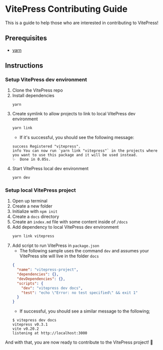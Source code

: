 # VitePress Contributing Guide

This is a guide to help those who are interested in contributing to VitePress!

## Prerequisites

- [yarn](https://classic.yarnpkg.com/en/docs/cli/install/)

## Instructions

### Setup VitePress dev environment

1. Clone the VitePress repo
2. Install dependencies
    ```
    yarn
    ```
3. Create symlink to allow projects to link to local VitePress dev environment
    ```bash
    yarn link
    ```
    - If it's successful, you should see the following message:
    ```
    success Registered "vitepress".
    info You can now run `yarn link "vitepress"` in the projects where you want to use this package and it will be used instead.
    ✨  Done in 0.05s.
    ```
4. Start VitePress local dev environment
    ```bash
    yarn dev
    ```

### Setup local VitePress project

1. Open up terminal
1. Create a new folder
1. Initialize with `npm init`
1. Create a `docs` directory
1. Create an `index.md` file with some content inside of `/docs`
1. Add dependency to local VitePress dev environment
    ```bash
    yarn link vitepress
    ```
1. Add script to run VitePress in `package.json`
    - The following sample uses the command `dev` and assumes your VitePress site will live in the folder `docs`
    ```json
    {
      "name": "vitepress-project",
      "dependencies": {},
      "devDependencies": {},
      "scripts": {
        "dev": "vitepress dev docs",
        "test": "echo \"Error: no test specified\" && exit 1"
      }
    }
    ```
    - If successful, you should see a similar message to the following;
    ```
    $ vitepress dev docs
    vitepress v0.3.1
    vite v0.20.2
    listening at http://localhost:3000
    ```

And with that, you are now ready to contribute to the VitePress project! 🎉

